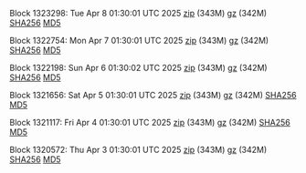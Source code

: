 Block 1323298: Tue Apr  8 01:30:01 UTC 2025 [zip](https://files.01coin.io/mainnet/2025-04-08/bootstrap.dat.zip) (343M) [gz](https://files.01coin.io/mainnet/2025-04-08/bootstrap.dat.tar.gz) (342M) [SHA256](https://files.01coin.io/mainnet/2025-04-08/sha256.txt) [MD5](https://files.01coin.io/mainnet/2025-04-08/md5.txt)

Block 1322754: Mon Apr  7 01:30:01 UTC 2025 [zip](https://files.01coin.io/mainnet/2025-04-07/bootstrap.dat.zip) (343M) [gz](https://files.01coin.io/mainnet/2025-04-07/bootstrap.dat.tar.gz) (342M) [SHA256](https://files.01coin.io/mainnet/2025-04-07/sha256.txt) [MD5](https://files.01coin.io/mainnet/2025-04-07/md5.txt)

Block 1322198: Sun Apr  6 01:30:02 UTC 2025 [zip](https://files.01coin.io/mainnet/2025-04-06/bootstrap.dat.zip) (343M) [gz](https://files.01coin.io/mainnet/2025-04-06/bootstrap.dat.tar.gz) (342M) [SHA256](https://files.01coin.io/mainnet/2025-04-06/sha256.txt) [MD5](https://files.01coin.io/mainnet/2025-04-06/md5.txt)

Block 1321656: Sat Apr  5 01:30:01 UTC 2025 [zip](https://files.01coin.io/mainnet/2025-04-05/bootstrap.dat.zip) (343M) [gz](https://files.01coin.io/mainnet/2025-04-05/bootstrap.dat.tar.gz) (342M) [SHA256](https://files.01coin.io/mainnet/2025-04-05/sha256.txt) [MD5](https://files.01coin.io/mainnet/2025-04-05/md5.txt)

Block 1321117: Fri Apr  4 01:30:01 UTC 2025 [zip](https://files.01coin.io/mainnet/2025-04-04/bootstrap.dat.zip) (343M) [gz](https://files.01coin.io/mainnet/2025-04-04/bootstrap.dat.tar.gz) (342M) [SHA256](https://files.01coin.io/mainnet/2025-04-04/sha256.txt) [MD5](https://files.01coin.io/mainnet/2025-04-04/md5.txt)

Block 1320572: Thu Apr  3 01:30:01 UTC 2025 [zip](https://files.01coin.io/mainnet/2025-04-03/bootstrap.dat.zip) (343M) [gz](https://files.01coin.io/mainnet/2025-04-03/bootstrap.dat.tar.gz) (342M) [SHA256](https://files.01coin.io/mainnet/2025-04-03/sha256.txt) [MD5](https://files.01coin.io/mainnet/2025-04-03/md5.txt)
